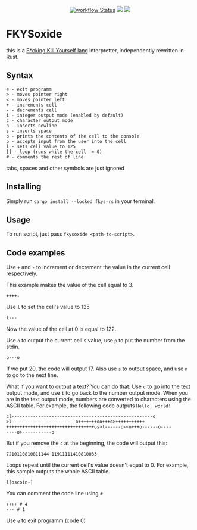 <p align="center">
  <a title="GitHub Actions" href="https://github.com/ognevnydemon/fkys-rs/actions"><img alt="workflow Status" src="https://img.shields.io/github/actions/workflow/status/ognevnydemon/fkys-rs/ci.yml?branch=master&longCache=true&style=flat-square&label=build&logo=github"></a><!--
  -->
  <a title="Crate" href="https://crates.io/crates/fkys-rs"><img src="https://img.shields.io/crates/v/fkys-rs.svg?style=flat-square"></a><!--
  -->
  <a title="WTFPL license" href="https://github.com/ognevnydemon/fkys-rs/blob/master/LICENSE"><img src="https://img.shields.io/badge/License-WTFPL-red.svg?style=flat-square"></a><!--
  -->
</p>

# FKYSoxide
this is a [F*cking Kill Yourself lang](https://github.com/eleoelo/fkys) interpretter, independently
rewritten in Rust.

## Syntax
```
e - exit programm
> - moves pointer right
< - moves pointer left
+ - increments cell
- - decrements cell
i - integer output mode (enabled by default)
c - character output mode
n - inserts newline
s - inserts space
o - prints the contents of the cell to the console
p - accepts input from the user into the cell
l - sets cell value to 125
[] - loop (runs while the cell != 0)
# - comments the rest of line
```
tabs, spaces and other symbols are just ignored

## Installing
Simply run `cargo install --locked fkys-rs` in your terminal.

## Usage
To run script, just pass `fkysoxide <path-to-script>`.

## Code examples
Use `+` and `-` to increment or decrement the value in the current cell respectively.

This example makes the value of the cell equal to 3.
```
++++-
```

Use `l` to set the cell's value to 125
```
l---
```
Now the value of the cell at 0 is equal to 122.

Use `o` to output the current cell's value, use `p` to put the number from the stdin.
```
p---o
```
If we put 20, the code will output 17. Also use `s` to output space, and use `n` to go to the next
line.

What if you want to output a text? You can do that. Use `c` to go into the text output mode, and use
`i` to go back to the number output mode. When you are in the text output mode, numbers are
converted to characters using the ASCII table. For example, the following code outputs `Hello,
world!`
```
cl-----------------------------------------------------o
>l------------------------o+++++++oo+++o>+++++++++++
+++++++++++++++++++++++++++++++++os>l------o<<o+++o------o----
----o>-----------o
```
But if you remove the `c` at the beginning, the code will output this:
```
7210110810811144 11911111410810033
```

Loops repeat until the current cell's value doesn't equal to 0. For example, this sample outputs the
whole ASCII table.
```
l[oscoin-]
```

You can comment the code line using `#`
```
++++ # 4
--- # 1
```

Use `e` to exit programm (code 0)

